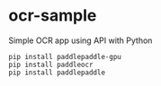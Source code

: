# ocr-sample
Simple OCR app using API with Python

```
pip install paddlepaddle-gpu
pip install paddleocr
pip install paddlepaddle
```
